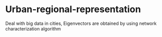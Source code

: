 # Urban-regional-representation
Deal with big data in cities, Eigenvectors are obtained by using network characterization algorithm
